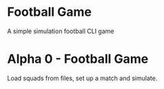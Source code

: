 # Football Game

A simple simulation football CLI game 

# Alpha 0 - Football Game

Load squads from files, set up a match and simulate.